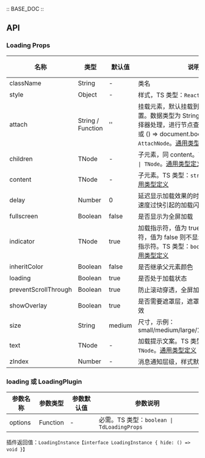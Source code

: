 :: BASE_DOC ::

## API
### Loading Props

名称 | 类型 | 默认值 | 说明 | 必传
-- | -- | -- | -- | --
className | String | - | 类名 | N
style | Object | - | 样式，TS 类型：`React.CSSProperties` | N
attach | String / Function | '' | 挂载元素，默认挂载到组件本身所在的位置。数据类型为 String 时，会被当作选择器处理，进行节点查询。示例：'body' 或 () => document.body。TS 类型：`AttachNode`。[通用类型定义](https://github.com/Tencent/tdesign-react/blob/develop/packages/components/common.ts) | N
children | TNode | - | 子元素，同 content。TS 类型：`string \| TNode`。[通用类型定义](https://github.com/Tencent/tdesign-react/blob/develop/packages/components/common.ts) | N
content | TNode | - | 子元素。TS 类型：`string \| TNode`。[通用类型定义](https://github.com/Tencent/tdesign-react/blob/develop/packages/components/common.ts) | N
delay | Number | 0 | 延迟显示加载效果的时间，用于防止请求速度过快引起的加载闪烁，单位：毫秒 | N
fullscreen | Boolean | false | 是否显示为全屏加载 | N
indicator | TNode | true | 加载指示符，值为 true 显示默认指示符，值为 false 则不显示，也可以自定义指示符。TS 类型：`boolean \| TNode`。[通用类型定义](https://github.com/Tencent/tdesign-react/blob/develop/packages/components/common.ts) | N
inheritColor | Boolean | false | 是否继承父元素颜色 | N
loading | Boolean | true | 是否处于加载状态 | N
preventScrollThrough | Boolean | true | 防止滚动穿透，全屏加载模式有效 | N
showOverlay | Boolean | true | 是否需要遮罩层，遮罩层对包裹元素才有效 | N
size | String | medium | 尺寸，示例：small/medium/large/12px/56px/0.3em | N
text | TNode | - | 加载提示文案。TS 类型：`string \| TNode`。[通用类型定义](https://github.com/Tencent/tdesign-react/blob/develop/packages/components/common.ts) | N
zIndex | Number | - | 消息通知层级，样式默认为 3500 | N

### loading 或 LoadingPlugin

参数名称 | 参数类型 | 参数默认值 | 参数说明
-- | -- | -- | --
options | Function | - | 必需。TS 类型：`boolean \| TdLoadingProps`

插件返回值：`LoadingInstance【interface LoadingInstance { hide: () => void }】`
